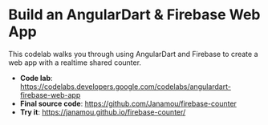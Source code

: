 # Build an AngularDart & Firebase Web App
This codelab walks you through using AngularDart and Firebase to create a web app with a realtime shared counter.

* **Code lab**: https://codelabs.developers.google.com/codelabs/angulardart-firebase-web-app
* **Final source code**: https://github.com/Janamou/firebase-counter
* **Try it**: https://janamou.github.io/firebase-counter/

